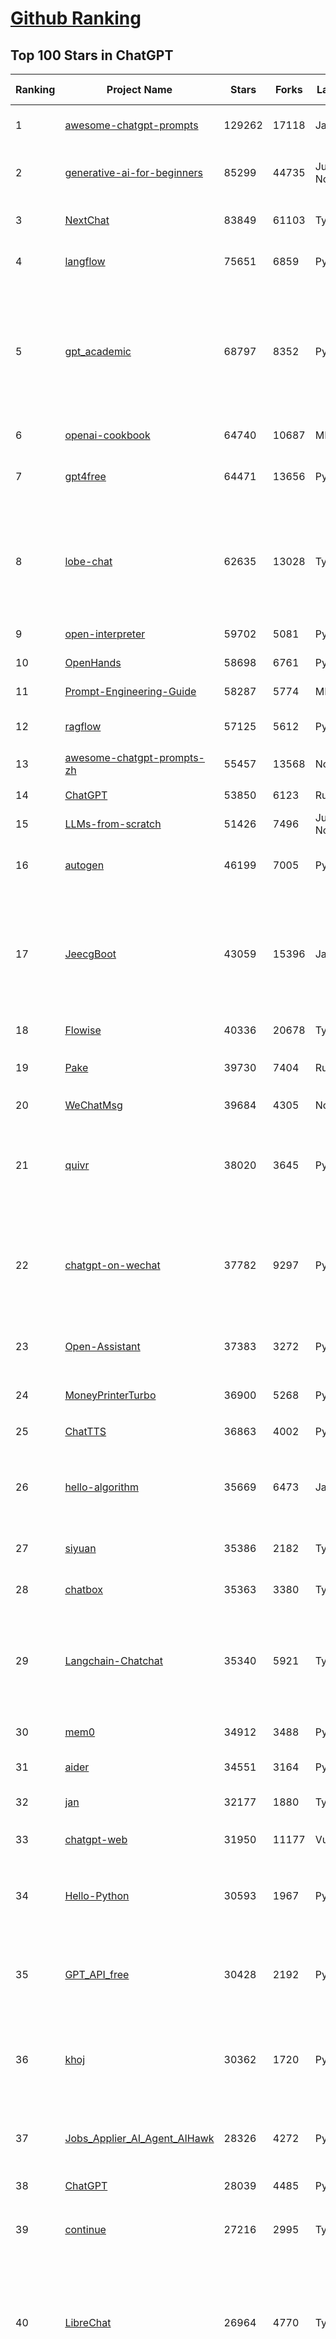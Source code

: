 [Github Ranking](../README.md)
==========

## Top 100 Stars in ChatGPT

| Ranking | Project Name | Stars | Forks | Language | Open Issues | Description | Last Commit |
| ------- | ------------ | ----- | ----- | -------- | ----------- | ----------- | ----------- |
| 1 | [awesome-chatgpt-prompts](https://github.com/f/awesome-chatgpt-prompts) | 129262 | 17118 | JavaScript | 0 | This repo includes ChatGPT prompt curation to use ChatGPT and other LLM tools better. | 2025-06-18T17:50:37Z |
| 2 | [generative-ai-for-beginners](https://github.com/microsoft/generative-ai-for-beginners) | 85299 | 44735 | Jupyter Notebook | 6 | 21 Lessons, Get Started Building with Generative AI  🔗 https://microsoft.github.io/generative-ai-for-beginners/ | 2025-06-16T03:31:07Z |
| 3 | [NextChat](https://github.com/ChatGPTNextWeb/NextChat) | 83849 | 61103 | TypeScript | 636 | ✨ Light and Fast AI Assistant. Support: Web \| iOS \| MacOS \| Android \|  Linux \| Windows | 2025-06-19T12:18:29Z |
| 4 | [langflow](https://github.com/langflow-ai/langflow) | 75651 | 6859 | Python | 421 | Langflow is a powerful tool for building and deploying AI-powered agents and workflows. | 2025-06-19T22:26:48Z |
| 5 | [gpt_academic](https://github.com/binary-husky/gpt_academic) | 68797 | 8352 | Python | 258 | 为GPT/GLM等LLM大语言模型提供实用化交互接口，特别优化论文阅读/润色/写作体验，模块化设计，支持自定义快捷按钮&函数插件，支持Python和C++等项目剖析&自译解功能，PDF/LaTex论文翻译&总结功能，支持并行问询多种LLM模型，支持chatglm3等本地模型。接入通义千问, deepseekcoder, 讯飞星火, 文心一言, llama2, rwkv, claude2, moss等。 | 2025-06-03T18:25:00Z |
| 6 | [openai-cookbook](https://github.com/openai/openai-cookbook) | 64740 | 10687 | MDX | 25 | Examples and guides for using the OpenAI API | 2025-06-18T21:48:28Z |
| 7 | [gpt4free](https://github.com/xtekky/gpt4free) | 64471 | 13656 | Python | 13 | The official gpt4free repository \| various collection of powerful language models \| o4, o3 and deepseek r1, gpt-4.1, gemini 2.5 | 2025-06-19T19:02:55Z |
| 8 | [lobe-chat](https://github.com/lobehub/lobe-chat) | 62635 | 13028 | TypeScript | 775 | 🤯 Lobe Chat - an open-source, modern design AI chat framework. Supports multiple AI providers (OpenAI / Claude 4 / Gemini / DeepSeek / Ollama / Qwen), Knowledge Base (file upload / knowledge management / RAG ), Multi-Modal (Plugins / Artifacts / MCP) and thinking. One-click FREE deployment of your private ChatGPT/ Claude / DeepSeek application. | 2025-06-20T03:49:38Z |
| 9 | [open-interpreter](https://github.com/OpenInterpreter/open-interpreter) | 59702 | 5081 | Python | 220 | A natural language interface for computers | 2025-04-23T07:18:30Z |
| 10 | [OpenHands](https://github.com/All-Hands-AI/OpenHands) | 58698 | 6761 | Python | 280 | 🙌 OpenHands: Code Less, Make More | 2025-06-20T00:45:08Z |
| 11 | [Prompt-Engineering-Guide](https://github.com/dair-ai/Prompt-Engineering-Guide) | 58287 | 5774 | MDX | 147 | 🐙 Guides, papers, lecture, notebooks and resources for prompt engineering | 2025-06-19T17:22:23Z |
| 12 | [ragflow](https://github.com/infiniflow/ragflow) | 57125 | 5612 | Python | 2254 | RAGFlow is an open-source RAG (Retrieval-Augmented Generation) engine based on deep document understanding. | 2025-06-20T03:13:00Z |
| 13 | [awesome-chatgpt-prompts-zh](https://github.com/PlexPt/awesome-chatgpt-prompts-zh) | 55457 | 13568 | None | 38 | ChatGPT 中文调教指南。各种场景使用指南。学习怎么让它听你的话。 | 2025-01-01T08:34:33Z |
| 14 | [ChatGPT](https://github.com/lencx/ChatGPT) | 53850 | 6123 | Rust | 807 | 🔮 ChatGPT Desktop Application (Mac, Windows and Linux) | 2024-08-29T17:58:11Z |
| 15 | [LLMs-from-scratch](https://github.com/rasbt/LLMs-from-scratch) | 51426 | 7496 | Jupyter Notebook | 8 | Implement a ChatGPT-like LLM in PyTorch from scratch, step by step | 2025-06-19T23:56:49Z |
| 16 | [autogen](https://github.com/microsoft/autogen) | 46199 | 7005 | Python | 387 | A programming framework for agentic AI 🤖 PyPi: autogen-agentchat Discord: https://aka.ms/autogen-discord Office Hour: https://aka.ms/autogen-officehour | 2025-06-19T03:50:02Z |
| 17 | [JeecgBoot](https://github.com/jeecgboot/JeecgBoot) | 43059 | 15396 | Java | 32 | 🔥集成完善AIGC应用的低代码平台，旨在帮助企业快速实现低代码开发和构建、部署个性化的 AI 应用。 前后端分离 SpringBoot，SpringCloud，Ant Design&Vue3，Mybatis，Shiro！强大的代码生成器让前后端代码一键生成，无需写任何代码! 成套AI大模型功能: AI模型管理、AI应用、知识库、AI流程编排、AI对话助手等； | 2025-06-13T07:56:40Z |
| 18 | [Flowise](https://github.com/FlowiseAI/Flowise) | 40336 | 20678 | TypeScript | 533 | Build AI Agents, Visually | 2025-06-19T17:37:29Z |
| 19 | [Pake](https://github.com/tw93/Pake) | 39730 | 7404 | Rust | 64 | 🤱🏻 Turn any webpage into a desktop app with Rust.  🤱🏻 利用 Rust 轻松构建轻量级多端桌面应用 | 2025-03-25T12:35:16Z |
| 20 | [WeChatMsg](https://github.com/LC044/WeChatMsg) | 39684 | 4305 | None | 0 | None | 2025-04-26T17:26:17Z |
| 21 | [quivr](https://github.com/QuivrHQ/quivr) | 38020 | 3645 | Python | 1 | Opiniated RAG for integrating GenAI in your apps 🧠   Focus on your product rather than the RAG. Easy integration in existing products with customisation!  Any LLM: GPT4, Groq, Llama. Any Vectorstore: PGVector, Faiss. Any Files. Anyway you want.  | 2025-06-19T13:03:05Z |
| 22 | [chatgpt-on-wechat](https://github.com/zhayujie/chatgpt-on-wechat) | 37782 | 9297 | Python | 292 | 基于大模型搭建的聊天机器人，同时支持 微信公众号、企业微信应用、飞书、钉钉 等接入，可选择ChatGPT/Claude/DeepSeek/文心一言/讯飞星火/通义千问/ Gemini/GLM-4/Kimi/LinkAI，能处理文本、语音和图片，访问操作系统和互联网，支持基于自有知识库进行定制企业智能客服。 | 2025-06-15T09:44:55Z |
| 23 | [Open-Assistant](https://github.com/LAION-AI/Open-Assistant) | 37383 | 3272 | Python | 228 | OpenAssistant is a chat-based assistant that understands tasks, can interact with third-party systems, and retrieve information dynamically to do so. | 2024-08-17T01:55:35Z |
| 24 | [MoneyPrinterTurbo](https://github.com/harry0703/MoneyPrinterTurbo) | 36900 | 5268 | Python | 162 | 利用AI大模型，一键生成高清短视频 Generate short videos with one click using AI LLM. | 2025-06-11T06:34:54Z |
| 25 | [ChatTTS](https://github.com/2noise/ChatTTS) | 36863 | 4002 | Python | 56 | A generative speech model for daily dialogue. | 2025-05-23T13:00:56Z |
| 26 | [hello-algorithm](https://github.com/geekxh/hello-algorithm) | 35669 | 6473 | Java | 11 | 🌍 针对小白的算法训练 \| 包括四部分：①.大厂面经 ②.力扣图解  ③.千本开源电子书 ④.百张技术思维导图（项目花了上百小时，希望可以点 star 支持，🌹感谢~）推荐免费ChatGPT使用网站 | 2023-06-13T04:13:17Z |
| 27 | [siyuan](https://github.com/siyuan-note/siyuan) | 35386 | 2182 | TypeScript | 406 | A privacy-first, self-hosted, fully open source personal knowledge management software, written in typescript and golang. | 2025-06-20T03:25:48Z |
| 28 | [chatbox](https://github.com/chatboxai/chatbox) | 35363 | 3380 | TypeScript | 721 | User-friendly Desktop Client App for AI Models/LLMs (GPT, Claude, Gemini, Ollama...) | 2025-06-17T08:08:07Z |
| 29 | [Langchain-Chatchat](https://github.com/chatchat-space/Langchain-Chatchat) | 35340 | 5921 | TypeScript | 170 | Langchain-Chatchat（原Langchain-ChatGLM）基于 Langchain 与 ChatGLM, Qwen 与 Llama 等语言模型的 RAG 与 Agent 应用 \| Langchain-Chatchat (formerly langchain-ChatGLM), local knowledge based LLM (like ChatGLM, Qwen and Llama) RAG and Agent app with langchain  | 2025-03-25T15:45:51Z |
| 30 | [mem0](https://github.com/mem0ai/mem0) | 34912 | 3488 | Python | 339 | Memory for AI Agents; Announcing OpenMemory MCP - local and secure memory management. | 2025-06-19T21:04:15Z |
| 31 | [aider](https://github.com/Aider-AI/aider) | 34551 | 3164 | Python | 891 | aider is AI pair programming in your terminal | 2025-06-19T21:56:39Z |
| 32 | [jan](https://github.com/menloresearch/jan) | 32177 | 1880 | TypeScript | 129 | Jan is an open source alternative to ChatGPT that runs 100% offline on your computer | 2025-06-20T03:32:16Z |
| 33 | [chatgpt-web](https://github.com/Chanzhaoyu/chatgpt-web) | 31950 | 11177 | Vue | 0 | 用 Express 和  Vue3 搭建的 ChatGPT 演示网页 | 2024-08-16T15:26:57Z |
| 34 | [Hello-Python](https://github.com/mouredev/Hello-Python) | 30593 | 1967 | Python | 22 | Curso para aprender el lenguaje de programación Python desde cero y para principiantes. 100 clases, 44 horas en vídeo, código, proyectos y grupo de chat. Fundamentos, frontend, backend, testing, IA... | 2025-02-28T12:39:35Z |
| 35 | [GPT_API_free](https://github.com/chatanywhere/GPT_API_free) | 30428 | 2192 | Python | 17 | Free ChatGPT&DeepSeek API Key，免费ChatGPT&DeepSeek API。免费接入DeepSeek API和GPT4 API，支持 gpt \| deepseek \| claude \| gemini \| grok 等排名靠前的常用大模型。 | 2025-05-17T17:09:25Z |
| 36 | [khoj](https://github.com/khoj-ai/khoj) | 30362 | 1720 | Python | 75 | Your AI second brain. Self-hostable. Get answers from the web or your docs. Build custom agents, schedule automations, do deep research. Turn any online or local LLM into your personal, autonomous AI (gpt, claude, gemini, llama, qwen, mistral). Get started - free. | 2025-06-20T00:45:54Z |
| 37 | [Jobs_Applier_AI_Agent_AIHawk](https://github.com/feder-cr/Jobs_Applier_AI_Agent_AIHawk) | 28326 | 4272 | Python | 11 | AIHawk aims to easy job hunt process by automating the job application process. Utilizing artificial intelligence, it enables users to apply for multiple jobs in a tailored way. | 2025-05-28T13:24:12Z |
| 38 | [ChatGPT](https://github.com/acheong08/ChatGPT) | 28039 | 4485 | Python | 11 | Reverse engineered ChatGPT API | 2023-08-02T06:02:10Z |
| 39 | [continue](https://github.com/continuedev/continue) | 27216 | 2995 | TypeScript | 891 | ⏩ Create, share, and use custom AI code assistants with our open-source IDE extensions and hub of models, rules, prompts, docs, and other building blocks | 2025-06-20T02:35:24Z |
| 40 | [LibreChat](https://github.com/danny-avila/LibreChat) | 26964 | 4770 | TypeScript | 160 | Enhanced ChatGPT Clone: Features Agents, DeepSeek, Anthropic, AWS, OpenAI, Assistants API, Azure, Groq, o1, GPT-4o, Mistral, OpenRouter, Vertex AI, Gemini, Artifacts, AI model switching, message search, Code Interpreter, langchain, DALL-E-3, OpenAPI Actions, Functions, Secure Multi-User Auth, Presets, open-source for self-hosting. Active project. | 2025-06-20T02:55:50Z |
| 41 | [one-api](https://github.com/songquanpeng/one-api) | 25775 | 5241 | JavaScript | 860 | LLM API 管理 & 分发系统，支持 OpenAI、Azure、Anthropic Claude、Google Gemini、DeepSeek、字节豆包、ChatGLM、文心一言、讯飞星火、通义千问、360 智脑、腾讯混元等主流模型，统一 API 适配，可用于 key 管理与二次分发。单可执行文件，提供 Docker 镜像，一键部署，开箱即用。LLM API management & key redistribution system, unifying multiple providers under a single API. Single binary, Docker-ready, with an English UI. | 2025-02-21T11:30:22Z |
| 42 | [openai-translator](https://github.com/openai-translator/openai-translator) | 24480 | 1792 | TypeScript | 479 | 基于 ChatGPT API 的划词翻译浏览器插件和跨平台桌面端应用    -    Browser extension and cross-platform desktop application for translation based on ChatGPT API. | 2024-11-16T20:34:00Z |
| 43 | [void](https://github.com/voideditor/void) | 23915 | 1576 | TypeScript | 199 | None | 2025-06-19T20:58:56Z |
| 44 | [Chat2DB](https://github.com/CodePhiliaX/Chat2DB) | 23315 | 2529 | Java | 0 | 🔥🔥🔥AI-driven database tool and SQL client, The hottest GUI client, supporting MySQL, Oracle, PostgreSQL, DB2, SQL Server, DB2, SQLite, H2, ClickHouse, and more. | 2025-05-22T02:29:00Z |
| 45 | [LLaVA](https://github.com/haotian-liu/LLaVA) | 22833 | 2520 | Python | 1076 | [NeurIPS'23 Oral] Visual Instruction Tuning (LLaVA) built towards GPT-4V level capabilities and beyond. | 2024-08-12T09:52:38Z |
| 46 | [SmsForwarder](https://github.com/pppscn/SmsForwarder) | 21484 | 2793 | Kotlin | 32 | 短信转发器——监控Android手机短信、来电、APP通知，并根据指定规则转发到其他手机：钉钉群自定义机器人、钉钉企业内机器人、企业微信群机器人、飞书机器人、企业微信应用消息、邮箱、bark、webhook、Telegram机器人、Server酱、PushPlus、手机短信等。包括主动控制服务端与客户端，让你轻松远程发短信、查短信、查通话、查话簿、查电量等。（V3.0 新增）PS.这个APK主要是学习与自用，如有BUG请提ISSUE，同时欢迎大家提PR指正 | 2025-05-11T11:50:56Z |
| 47 | [chatgpt-retrieval-plugin](https://github.com/openai/chatgpt-retrieval-plugin) | 21196 | 3686 | Python | 171 | The ChatGPT Retrieval Plugin lets you easily find personal or work documents by asking questions in natural language. | 2024-07-04T22:00:16Z |
| 48 | [architecture.of.internet-product](https://github.com/davideuler/architecture.of.internet-product) | 20292 | 4686 | HTML | 3 | 互联网公司技术架构，微信/淘宝/微博/腾讯/阿里/美团点评/百度/OpenAI/Google/Facebook/Amazon/eBay的架构，欢迎PR补充 | 2024-02-17T12:02:24Z |
| 49 | [best-of-ml-python](https://github.com/ml-tooling/best-of-ml-python) | 20208 | 2796 | None | 23 | 🏆 A ranked list of awesome machine learning Python libraries. Updated weekly. | 2025-06-19T15:54:50Z |
| 50 | [awesome-free-chatgpt](https://github.com/LiLittleCat/awesome-free-chatgpt) | 20053 | 1391 | Python | 58 | 🆓免费的 ChatGPT 镜像网站列表，持续更新。List of free ChatGPT mirror sites, continuously updated.  | 2025-06-03T11:18:05Z |
| 51 | [ChatPaper](https://github.com/kaixindelele/ChatPaper) | 18945 | 1949 | Python | 67 | Use ChatGPT to summarize the arXiv papers. 全流程加速科研，利用chatgpt进行论文全文总结+专业翻译+润色+审稿+审稿回复 | 2024-04-04T02:45:02Z |
| 52 | [vpncn.github.io](https://github.com/vpncn/vpncn.github.io) | 17767 | 1556 | HTML | 0 | 2025中国翻墙软件VPN推荐以及科学上网避坑，稳定好用。对比SSR机场、蓝灯、V2ray、老王VPN、VPS搭建梯子等科学上网与翻墙软件，中国最新科学上网翻墙梯子VPN下载推荐，访问Chatgpt。 | 2025-05-08T15:56:42Z |
| 53 | [carrot](https://github.com/xx025/carrot) | 17057 | 1449 | None | 0 | Free ChatGPT Site List 这儿为你准备了众多免费好用的ChatGPT镜像站点 | 2025-05-12T16:04:05Z |
| 54 | [repomix](https://github.com/yamadashy/repomix) | 17046 | 742 | TypeScript | 93 | 📦 Repomix is a powerful tool that packs your entire repository into a single, AI-friendly file. Perfect for when you need to feed your codebase to Large Language Models (LLMs) or other AI tools like Claude, ChatGPT, DeepSeek, Perplexity, Gemini, Gemma, Llama, Grok, and more. | 2025-06-19T13:13:57Z |
| 55 | [ai-chatbot](https://github.com/vercel/ai-chatbot) | 16663 | 4751 | TypeScript | 208 | A full-featured, hackable Next.js AI chatbot built by Vercel | 2025-06-03T22:05:39Z |
| 56 | [FinGPT](https://github.com/AI4Finance-Foundation/FinGPT) | 16447 | 2332 | Jupyter Notebook | 71 | FinGPT: Open-Source Financial Large Language Models!  Revolutionize 🔥    We release the trained model on HuggingFace. | 2024-12-26T03:22:34Z |
| 57 | [ChatALL](https://github.com/ai-shifu/ChatALL) | 15835 | 1681 | JavaScript | 227 |  Concurrently chat with ChatGPT, Bing Chat, Bard, Alpaca, Vicuna, Claude, ChatGLM, MOSS, 讯飞星火, 文心一言 and more, discover the best answers | 2025-06-12T01:05:22Z |
| 58 | [DocsGPT](https://github.com/arc53/DocsGPT) | 15714 | 1671 | TypeScript | 21 | DocsGPT is an open-source genAI tool that helps users get reliable answers from knowledge source, while avoiding hallucinations. It enables private and reliable information retrieval, with tooling and agentic system capability built in. | 2025-06-19T20:27:46Z |
| 59 | [web-llm](https://github.com/mlc-ai/web-llm) | 15707 | 1029 | TypeScript | 108 | High-performance In-browser LLM Inference Engine  | 2025-05-05T03:17:42Z |
| 60 | [kirara-ai](https://github.com/lss233/kirara-ai) | 15493 | 1684 | Python | 27 | 🤖 可 DIY 的 多模态 AI 聊天机器人 \| 🚀 快速接入 微信、 QQ、Telegram、等聊天平台 \| 🦈支持DeepSeek、Grok、Claude、Ollama、Gemini、OpenAI \| 工作流系统、网页搜索、AI画图、人设调教、虚拟女仆、语音对话 \|  | 2025-05-24T15:31:21Z |
| 61 | [ChuanhuChatGPT](https://github.com/GaiZhenbiao/ChuanhuChatGPT) | 15413 | 2279 | Python | 122 | GUI for ChatGPT API and many LLMs. Supports agents, file-based QA, GPT finetuning and query with web search. All with a neat UI. | 2025-03-13T09:36:38Z |
| 62 | [leedl-tutorial](https://github.com/datawhalechina/leedl-tutorial) | 15293 | 3043 | Jupyter Notebook | 2 | 《李宏毅深度学习教程》（李宏毅老师推荐👍，苹果书🍎），PDF下载地址：https://github.com/datawhalechina/leedl-tutorial/releases | 2025-06-13T15:25:49Z |
| 63 | [open-im-server](https://github.com/openimsdk/open-im-server) | 14884 | 2620 | Go | 94 | IM Chat ChatGPT | 2025-06-19T03:51:51Z |
| 64 | [novel](https://github.com/steven-tey/novel) | 14872 | 1245 | TypeScript | 104 | Notion-style WYSIWYG editor with AI-powered autocompletion. | 2025-01-18T14:26:33Z |
| 65 | [KeepChatGPT](https://github.com/xcanwin/KeepChatGPT) | 14834 | 737 | JavaScript | 99 | 这是一款提高ChatGPT的数据安全能力和效率的插件。并且免费共享大量创新功能，如：自动刷新、保持活跃、数据安全、取消审计、克隆对话、言无不尽、净化页面、展示大屏、拦截跟踪、日新月异、明察秋毫等。让我们的AI体验无比安全、顺畅、丝滑、高效、简洁。 | 2025-05-28T21:11:03Z |
| 66 | [CosyVoice](https://github.com/FunAudioLLM/CosyVoice) | 14665 | 1538 | Python | 746 | Multi-lingual large voice generation model, providing inference, training and deployment full-stack ability. | 2025-06-12T08:21:43Z |
| 67 | [botpress](https://github.com/botpress/botpress) | 13824 | 2031 | TypeScript | 13 | The open-source hub to build & deploy GPT/LLM Agents ⚡️ | 2025-06-19T22:22:28Z |
| 68 | [RWKV-LM](https://github.com/BlinkDL/RWKV-LM) | 13720 | 916 | Python | 108 | RWKV (pronounced RwaKuv) is an RNN with great LLM performance, which can also be directly trained like a GPT transformer (parallelizable). We are at RWKV-7 "Goose". So it's combining the best of RNN and transformer - great performance, linear time, constant space (no kv-cache), fast training, infinite ctx_len, and free sentence embedding. | 2025-06-17T12:02:32Z |
| 69 | [wechat-chatgpt](https://github.com/fuergaosi233/wechat-chatgpt) | 13310 | 3828 | TypeScript | 0 | Use ChatGPT On Wechat via wechaty | 2024-05-20T09:44:41Z |
| 70 | [chatgpt-google-extension](https://github.com/wong2/chatgpt-google-extension) | 13214 | 1490 | TypeScript | 98 | This project is deprecated. Check my new project ChatHub: | 2024-08-14T17:49:27Z |
| 71 | [onyx](https://github.com/onyx-dot-app/onyx) | 13039 | 1725 | Python | 150 | Gen-AI Chat for Teams - Think ChatGPT if it had access to your team's unique knowledge. | 2025-06-20T03:19:54Z |
| 72 | [gorilla](https://github.com/ShishirPatil/gorilla) | 12168 | 1152 | Python | 99 | Gorilla: Training and Evaluating LLMs for Function Calls (Tool Calls) | 2025-06-19T00:26:23Z |
| 73 | [LangBot](https://github.com/RockChinQ/LangBot) | 12094 | 931 | Python | 93 | 🤩 Easy-to-use global IM bot platform designed for the LLM era / 简单易用的大模型即时通信机器人开发平台 ⚡️ Bots for QQ / QQ频道 / Discord / WeChat（企业微信、个人微信）/ Telegram / 飞书 / 钉钉 / Slack 🧩 Integrated with ChatGPT、DeepSeek、Dify、n8n、Claude、Google Gemini、xAI、PPIO、Ollama、阿里云百炼、SiliconFlow、Qwen、Moonshot、SillyTraven、MCP、WeClone etc. LLM & Agent | 2025-06-19T02:38:02Z |
| 74 | [MOSS](https://github.com/OpenMOSS/MOSS) | 12053 | 1146 | Python | 235 | An open-source tool-augmented conversational language model from Fudan University | 2024-07-13T14:52:59Z |
| 75 | [MoneyPrinter](https://github.com/FujiwaraChoki/MoneyPrinter) | 11892 | 1520 | Python | 8 | Automate Creation of YouTube Shorts using MoviePy. | 2025-03-20T07:46:34Z |
| 76 | [h2ogpt](https://github.com/h2oai/h2ogpt) | 11843 | 1292 | Python | 288 | Private chat with local GPT with document, images, video, etc. 100% private, Apache 2.0. Supports oLLaMa, Mixtral, llama.cpp, and more. Demo: https://gpt.h2o.ai/ https://gpt-docs.h2o.ai/ | 2025-05-25T19:02:29Z |
| 77 | [LLMSurvey](https://github.com/RUCAIBox/LLMSurvey) | 11598 | 905 | Python | 21 | The official GitHub page for the survey paper "A Survey of Large Language Models". | 2025-03-11T09:51:42Z |
| 78 | [open-saas](https://github.com/wasp-lang/open-saas) | 11297 | 1185 | TypeScript | 81 | A free, open-source SaaS app starter for React & Node.js with superpowers. Full-featured. Community-driven. | 2025-06-18T12:47:15Z |
| 79 | [mi-gpt](https://github.com/idootop/mi-gpt) | 11226 | 1452 | TypeScript | 3 | 🏠 将小爱音箱接入 ChatGPT 和豆包，改造成你的专属语音助手。 | 2025-05-21T15:58:11Z |
| 80 | [awesome-chatgpt-zh](https://github.com/EmbraceAGI/awesome-chatgpt-zh) | 11189 | 925 | Python | 0 | ChatGPT 中文指南🔥，ChatGPT 中文调教指南，指令指南，应用开发指南，精选资源清单，更好的使用 chatGPT 让你的生产力 up up up! 🚀 | 2024-11-05T10:24:21Z |
| 81 | [shell_gpt](https://github.com/TheR1D/shell_gpt) | 11015 | 881 | Python | 86 | A command-line productivity tool powered by AI large language models like GPT-4, will help you accomplish your tasks faster and more efficiently. | 2025-04-11T08:40:09Z |
| 82 | [llama-gpt](https://github.com/getumbrel/llama-gpt) | 10978 | 712 | TypeScript | 84 | A self-hosted, offline, ChatGPT-like chatbot. Powered by Llama 2. 100% private, with no data leaving your device. New: Code Llama support! | 2024-04-23T18:56:06Z |
| 83 | [chatGPTBox](https://github.com/ChatGPTBox-dev/chatGPTBox) | 10585 | 819 | JavaScript | 334 | Integrating ChatGPT into your browser deeply, everything you need is here | 2025-06-10T15:50:45Z |
| 84 | [promptflow](https://github.com/microsoft/promptflow) | 10473 | 992 | Python | 65 | Build high-quality LLM apps - from prototyping, testing to production deployment and monitoring. | 2025-06-16T21:55:08Z |
| 85 | [go-openai](https://github.com/sashabaranov/go-openai) | 10080 | 1623 | Go | 151 | OpenAI ChatGPT, GPT-3, GPT-4, DALL·E, Whisper API wrapper for Go | 2025-06-17T10:00:15Z |
| 86 | [LangGPT](https://github.com/langgptai/LangGPT) | 9986 | 799 | Jupyter Notebook | 0 | LangGPT: Empowering everyone to become a prompt expert!🚀  Structured Prompt，Language of GPT, 结构化提示词，结构化Prompt, Created by 「云中江树」 | 2025-06-07T16:53:57Z |
| 87 | [chainlit](https://github.com/Chainlit/chainlit) | 9970 | 1370 | TypeScript | 392 | Build Conversational AI in minutes ⚡️ | 2025-06-05T12:11:47Z |
| 88 | [AstrBot](https://github.com/AstrBotDevs/AstrBot) | 9912 | 678 | Python | 202 | ✨ 易上手的多平台 LLM 聊天机器人及开发框架 ✨ 平台支持 QQ、QQ频道、Telegram、微信、企微、飞书、钉钉 \| 知识库、MCP 服务器、OpenAI、DeepSeek、Gemini、硅基流动、月之暗面、Ollama、OneAPI、Dify 等。 WebUI。 | 2025-06-18T16:38:28Z |
| 89 | [ChatGPT_DAN](https://github.com/0xk1h0/ChatGPT_DAN) | 9671 | 873 | None | 69 | ChatGPT DAN, Jailbreaks prompt | 2024-08-17T04:06:53Z |
| 90 | [ChatRWKV](https://github.com/BlinkDL/ChatRWKV) | 9495 | 703 | Python | 33 | ChatRWKV is like ChatGPT but powered by RWKV (100% RNN) language model, and open source. | 2025-05-07T12:41:32Z |
| 91 | [Bob](https://github.com/ripperhe/Bob) | 9332 | 524 | None | 108 | Bob 是一款 macOS 平台的翻译和 OCR 软件。 | 2025-01-24T08:30:17Z |
| 92 | [chatgpt_system_prompt](https://github.com/LouisShark/chatgpt_system_prompt) | 9331 | 1334 | HTML | 0 | A collection of GPT system prompts and various prompt injection/leaking knowledge. | 2025-06-16T07:02:44Z |
| 93 | [BingGPT](https://github.com/dice2o/BingGPT) | 9160 | 697 | JavaScript | 235 | Desktop application of new Bing's AI-powered chat (Windows, macOS and Linux) | 2024-02-08T15:06:01Z |
| 94 | [hamulete](https://github.com/hoochanlon/hamulete) | 9147 | 1881 | Python | 0 | 🏔️国立台湾大学、新加坡国立大学、早稻田大学、东京大学，中央研究院（台湾）以及中国重点高校及科研机构，社科、经济、数学、博弈论、哲学、系统工程类学术论文等知识库。 | 2025-02-14T08:23:04Z |
| 95 | [chat-ui](https://github.com/huggingface/chat-ui) | 8868 | 1338 | TypeScript | 318 | Open source codebase powering the HuggingChat app | 2025-06-16T13:02:01Z |
| 96 | [go-proxy-bingai](https://github.com/adams549659584/go-proxy-bingai) | 8721 | 12880 | HTML | 216 | 用 Vue3 和 Go 搭建的微软 New Bing 演示站点，拥有一致的 UI 体验，支持 ChatGPT 提示词，国内可用。 | 2024-03-20T07:24:11Z |
| 97 | [MyIP](https://github.com/jason5ng32/MyIP) | 8509 | 942 | Vue | 1 | The best IP Toolbox. Easy to check what's your IPs, IP geolocation, check for DNS leaks, examine WebRTC connections, speed test, ping test, MTR test, check website availability, whois search and more! \|\| 🇨🇳 可能是最好用的IP工具箱。轻松检查你的 IP，IP 地理位置，检查DNS泄漏，检查 WebRTC 连接，速度测试，ping 测试，MTR测试，检查网站可用性，查询 Whois 信息等等。 | 2025-06-17T12:58:26Z |
| 98 | [reference](https://github.com/Fechin/reference) | 8498 | 1072 | EJS | 260 | ⭕ Share quick reference cheat sheet for developers. | 2025-06-19T06:12:53Z |
| 99 | [LMFlow](https://github.com/OptimalScale/LMFlow) | 8434 | 836 | Python | 73 | An Extensible Toolkit for Finetuning and Inference of Large Foundation Models. Large Models for All. | 2025-05-15T09:24:46Z |
| 100 | [coai](https://github.com/coaidev/coai) | 8431 | 1131 | TypeScript | 22 | 🚀 Next Generation AI One-Stop Internationalization Solution. 🚀 下一代 AI 一站式 B/C 端解决方案，支持 OpenAI，Midjourney，Claude，讯飞星火，Stable Diffusion，DALL·E，ChatGLM，通义千问，腾讯混元，360 智脑，百川 AI，火山方舟，新必应，Gemini，Moonshot 等模型，支持对话分享，自定义预设，云端同步，模型市场，支持弹性计费和订阅计划模式，支持图片解析，支持联网搜索，支持模型缓存，丰富美观的后台管理与仪表盘数据统计。 | 2025-04-30T19:12:53Z |

